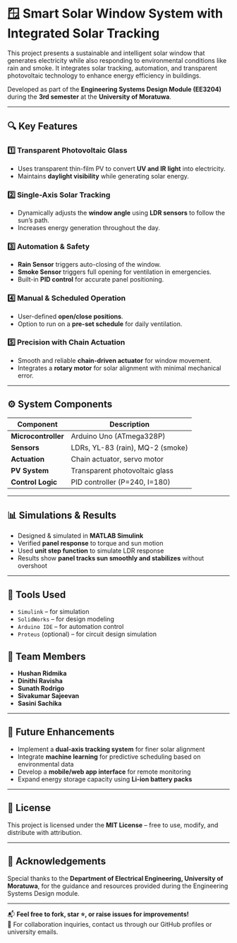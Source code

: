# 🪟 Smart Solar Window System with Integrated Solar Tracking

This project presents a sustainable and intelligent solar window that generates electricity while also responding to environmental conditions like rain and smoke. It integrates solar tracking, automation, and transparent photovoltaic technology to enhance energy efficiency in buildings.

Developed as part of the **Engineering Systems Design Module (EE3204)** during the **3rd semester** at the **University of Moratuwa**.

---

## 🔍 Key Features

### 1️⃣ Transparent Photovoltaic Glass
- Uses transparent thin-film PV to convert **UV and IR light** into electricity.
- Maintains **daylight visibility** while generating solar energy.

### 2️⃣ Single-Axis Solar Tracking
- Dynamically adjusts the **window angle** using **LDR sensors** to follow the sun’s path.
- Increases energy generation throughout the day.

### 3️⃣ Automation & Safety
- **Rain Sensor** triggers auto-closing of the window.
- **Smoke Sensor** triggers full opening for ventilation in emergencies.
- Built-in **PID control** for accurate panel positioning.

### 4️⃣ Manual & Scheduled Operation
- User-defined **open/close positions**.
- Option to run on a **pre-set schedule** for daily ventilation.

### 5️⃣ Precision with Chain Actuation
- Smooth and reliable **chain-driven actuator** for window movement.
- Integrates a **rotary motor** for solar alignment with minimal mechanical error.

---

## ⚙️ System Components

| Component | Description |
|----------|-------------|
| **Microcontroller** | Arduino Uno (ATmega328P) |
| **Sensors** | LDRs, YL-83 (rain), MQ-2 (smoke) |
| **Actuation** | Chain actuator, servo motor |
| **PV System** | Transparent photovoltaic glass |
| **Control Logic** | PID controller (P=240, I=180) |

---

## 📊 Simulations & Results

- Designed & simulated in **MATLAB Simulink**
- Verified **panel response** to torque and sun motion
- Used **unit step function** to simulate LDR response
- Results show **panel tracks sun smoothly and stabilizes** without overshoot

---

## 🧪 Tools Used

- `Simulink` – for simulation
- `SolidWorks` – for design modeling
- `Arduino IDE` – for automation control
- `Proteus` (optional) – for circuit design simulation


## 👥 Team Members

- **Hushan Ridmika** 
- **Dinithi Ravisha**   
- **Sunath Rodrigo**  
- **Sivakumar Sajeevan**  
- **Sasini Sachika**

---

## 🚀 Future Enhancements

- Implement a **dual-axis tracking system** for finer solar alignment  
- Integrate **machine learning** for predictive scheduling based on environmental data  
- Develop a **mobile/web app interface** for remote monitoring  
- Expand energy storage capacity using **Li-ion battery packs**  

---

## 📄 License

This project is licensed under the **MIT License** – free to use, modify, and distribute with attribution.

---


## 🙌 Acknowledgements

Special thanks to the **Department of Electrical Engineering, University of Moratuwa**, for the guidance and resources provided during the Engineering Systems Design module.

---

📬 **Feel free to fork, star ⭐, or raise issues for improvements!**  
🔗 For collaboration inquiries, contact us through our GitHub profiles or university emails.


